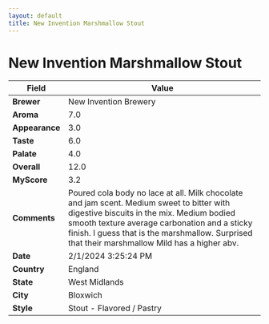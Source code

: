 ```yaml
---
layout: default
title: New Invention Marshmallow Stout
---
```


# New Invention Marshmallow Stout

| Field         | Value                                                                                                   |
|---------------|---------------------------------------------------------------------------------------------------------|
| **Brewer**    | New Invention Brewery                                                                                        |
| **Aroma**     | 7.0                                                                                         |
| **Appearance**| 3.0                                                                                    |
| **Taste**     | 6.0                                                                                         |
| **Palate**    | 4.0                                                                                        |
| **Overall**   | 12.0                                                                                       |
| **MyScore**   | 3.2                                                                                       |
| **Comments**  | Poured cola body no lace at all. Milk chocolate and jam scent. Medium sweet to bitter with digestive biscuits in the mix. Medium bodied smooth texture average carbonation and a sticky finish. I guess that is the marshmallow. Surprised that their marshmallow Mild has a higher abv.                                                                                      |
| **Date**      | 2/1/2024 3:25:24 PM                                                                                          |
| **Country**   | England                                                                                       |
| **State**     | West Midlands                                                                                         |
| **City**      | Bloxwich                                                                                          |
| **Style**     | Stout - Flavored / Pastry                                                                                         |
